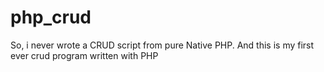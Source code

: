 # php_crud
So, i never wrote a CRUD script from pure Native PHP. And this is my first ever crud program written with PHP
